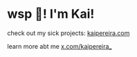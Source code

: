<h1>wsp 👋! I'm Kai!</h1>

check out my sick projects: [kaipereira.com](https://kaipereira.com/)

learn more abt me [x.com/kaipereira_](https://x.com/kaipereira_)
